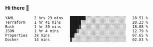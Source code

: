 ### Hi there 👋


<!--START_SECTION:waka-->

```text
YAML         2 hrs 23 mins   ███████░░░░░░░░░░░░░░░░░░   28.51 %
Terraform    1 hr 41 mins    █████░░░░░░░░░░░░░░░░░░░░   20.23 %
Bash         1 hr 30 mins    ████▓░░░░░░░░░░░░░░░░░░░░   18.08 %
JSON         1 hr 4 mins     ███▒░░░░░░░░░░░░░░░░░░░░░   12.79 %
Properties   38 mins         ██░░░░░░░░░░░░░░░░░░░░░░░   07.65 %
Docker       14 mins         ▓░░░░░░░░░░░░░░░░░░░░░░░░   02.83 %
```

<!--END_SECTION:waka-->

<!--
**ssrahul96/ssrahul96** is a ✨ _special_ ✨ repository because its `README.md` (this file) appears on your GitHub profile.

Here are some ideas to get you started:

- 🔭 I’m currently working on ...
- 🌱 I’m currently learning ...
- 👯 I’m looking to collaborate on ...
- 🤔 I’m looking for help with ...
- 💬 Ask me about ...
- 📫 How to reach me: ...
- 😄 Pronouns: ...
- ⚡ Fun fact: ...
-->
